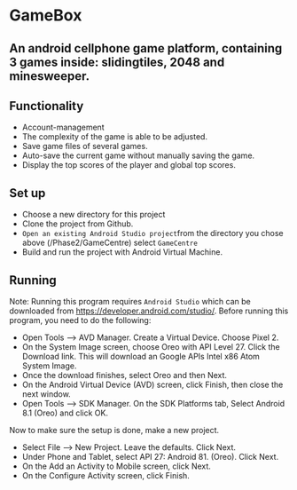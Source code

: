 # GameBox

## An android cellphone game platform, containing 3 games inside: slidingtiles, 2048 and minesweeper.

## Functionality

* Account-management
* The complexity of the game is able to be adjusted.
* Save game files of several games. 
* Auto-save the current game without manually saving the game.
* Display the top scores of the player and global top scores.

## Set up

* Choose a new directory for this project
* Clone the project from Github.
* `Open an existing Android Studio project`from the directory you chose above (/Phase2/GameCentre) select `GameCentre`
* Build and run the project with Android Virtual Machine.

## Running

Note: Running this program requires `Android Studio` which can be downloaded from <https://developer.android.com/studio/>. Before running this program, you need to do the following:
* Open Tools –> AVD Manager. Create a Virtual Device. Choose Pixel 2.
* On the System Image screen, choose Oreo with API Level 27. Click the Download link. This will download an Google APIs Intel x86 Atom System Image.
* Once the download finishes, select Oreo and then Next.
* On the Android Virtual Device (AVD) screen, click Finish, then close the next window.
* Open Tools –> SDK Manager. On the SDK Platforms tab, Select Android 8.1 (Oreo) and click OK.

Now to make sure the setup is done, make a new project.
* Select File –> New Project. Leave the defaults. Click Next.
* Under Phone and Tablet, select API 27: Android 81. (Oreo). Click Next.
* On the Add an Activity to Mobile screen, click Next.
* On the Configure Activity screen, click Finish.
